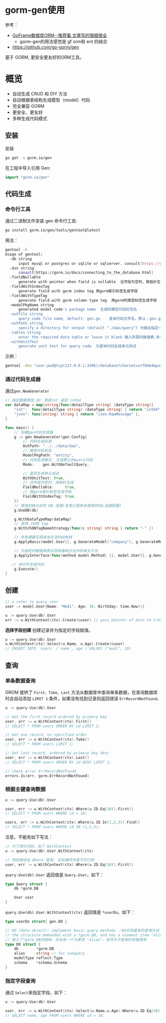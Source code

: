 # gorm-gen使用

参考：
- [GoFrame数据库ORM--推荐看,文章写的很细很全](https://goframe.org/pages/viewpage.action?pageId=1114686) 
  - gorm-gen的用法感觉是 gf orm和 ent 的结合
- https://github.com/go-gorm/gen

基于 GORM, 更安全更友好的ORM工具。
# 概览
- 自动生成 CRUD 和 DIY 方法
- 自动根据表结构生成模型（model）代码
- 完全兼容 GORM
- 更安全、更友好
- 多种生成代码模式
## 安装
安装
```sh
go get -u gorm.io/gen
```

在工程中导入引用 Gen:
```go
import "gorm.io/gen"
```
## 代码生成
### 命令行工具
通过二进制文件安装 gen 命令行工具:
```sh
go install gorm.io/gen/tools/gentool@latest
```

用法：
```sh
gentool -h
Usage of gentool:
  -db string
      input mysql or postgres or sqlite or sqlserver. consult[https://gorm.io/docs/connecting_to_the_database.html] (default "mysql")
  -dsn string
      consult[https://gorm.io/docs/connecting_to_the_database.html]
  -fieldNullable
      generate with pointer when field is nullable  当字段为空时，用指针生成
  -fieldWithIndexTag
      generate field with gorm index tag 用gorm索引标签生成字段
  -fieldWithTypeTag
      generate field with gorm column type tag  用gorm列类型标签生成字段
  -modelPkgName string  
      generated model code's package name  生成的模型代码的包名
  -outFile string
      query code file name, default: gen.go    查询代码文件名，默认：gen.go
  -outPath string
      specify a directory for output (default "./dao/query") 为输出指定一个目录（默认：./dao/query）
  -tables string
      enter the required data table or leave it blank 输入所需的数据表,多个表用 ',' 分隔，留空则生成所有表
  -withUnitTest
      generate unit test for query code  为查询代码生成单元测试
```

示例：
```sh
gentool -dsn "user:pwd@tcp(127.0.0.1:3306)/database?charset=utf8mb4&parseTime=True&loc=Local" -tables "orders,doctor"
```

### 通过代码生成器
通过`gen.NewGenerator` 
```go
// 指定数据类型,如: 若是int 返回 int64
var dataMap = map[string]func(detailType string) (dataType string){
	"int":  func(detailType string) (dataType string) { return "int64" },
	"json": func(string) string { return "json.RawMessage" },
}

func main() {
    // 创建gen代码生成器
	g := gen.NewGenerator(gen.Config{
        // 代码生成目录
		OutPath: "../../data/dao",
        // 模型代码包名
        ModelPkgPath: "entity",
        // 代码生成模式. 生成默认的query代码
		Mode:    gen.WithDefaultQuery,

        // 是否生成单元测试
		WithUnitTest: true,
        // 当字段为空时，用指针生成
		FieldNullable:     true,
        // 用gorm索引标签生成字段
		FieldWithIndexTag: true,
	})
    // 使用初始化好的 DB 连接(复用工程原本使用的SQL连接配置)
	g.UseDB(db)

	g.WithDataTypeMap(dataMap)
    // 使用 JSON tag 
	g.WithJSONTagNameStrategy(func(c string) string { return "-" })

    // 所有需要实现查询方法的结构体
	g.ApplyBasic(model.User{}, g.GenerateModel("company"), g.GenerateModelAs("people", "Person"))

    // 为指定的数据库表实现除基础方法外的相关方法
    g.ApplyInterface(func(method model.Method) {}, model.User{}, g.GenerateModel("company"))

   // 执行并生成代码
    g.Execute()
}
```

## 创建
```go
// u refer to query.user
user := model.User{Name: "Modi", Age: 18, Birthday: time.Now()}

u := query.Use(db).User
err := u.WithContext(ctx).Create(&user) // pass pointer of data to Create
```
**选择字段创建** 创建记录并为指定的字段赋值。
```go
u := query.Use(db).User
u.WithContext(ctx).Select(u.Name, u.Age).Create(&user)
// INSERT INTO `users` (`name`,`age`) VALUES ("modi", 18)
```

## 查询
### 单条数据查询
GROM 提供了 `First、Take、Last` 方法从数据库中查询单条数据，在查询数据库时会自动添加 `LIMIT 1` 条件，如果没有找到记录则返回错误 `ErrRecordNotFound。`

```go
u := query.Use(db).User

// Get the first record ordered by primary key
user, err := u.WithContext(ctx).First()
// SELECT * FROM users ORDER BY id LIMIT 1;

// Get one record, no specified order
user, err := u.WithContext(ctx).Take()
// SELECT * FROM users LIMIT 1;

// Get last record, ordered by primary key desc
user, err := u.WithContext(ctx).Last()
// SELECT * FROM users ORDER BY id DESC LIMIT 1;

// check error ErrRecordNotFound
errors.Is(err, gorm.ErrRecordNotFound)
```

### 根据主键查询数据
```go
u := query.Use(db).User

user, err := u.WithContext(ctx).Where(u.ID.Eq(10)).First()
// SELECT * FROM users WHERE id = 10;

users, err := u.WithContext(ctx).Where(u.ID.In(1,2,3)).Find()
// SELECT * FROM users WHERE id IN (1,2,3);
```

注意，不能有如下写法：
```go
// 为了简化代码，加了 WithContext
u := query.Use(db).User.WithContext(ctx)

// 然后继续去 Where 查询. 实际操作中是不可行的
user, err := u.WithContext(ctx).Where(u.ID.Eq(10)).First()

```

`query.Use(db).User` 返回值是 `Query.User`，如下：
```go
type Query struct {
	db *gorm.DB

	User user
}
```

`query.Use(db).User.WithContext(ctx)` 返回值是 `*userDo`，如下：
```go
type userDo struct{ gen.DO }

// DO (data object): implement basic query methods ：DO实现基本的查询方法
// the structure embedded with a *gorm.DB, and has a element item "alias" will be used when used as a sub query
// 嵌入了*gorm.DB的结构，并且有一个元素项 "alias"，在作为子查询时将被使用
type DO struct {
	db        *gorm.DB
	alias     string // for subquery
	modelType reflect.Type
	schema    *schema.Schema
}
```

### 指定字段查询
通过 `Select`来指定字段，如下：
```go
u := query.Use(db).User

user, err := u.WithContext(ctx).Select(u.Name,u.Age).Where(u.ID.Eq(10)).First()
// SELECT name, age FROM users WHERE id = 10;
```